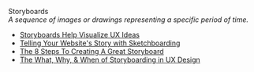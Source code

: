 Storyboards  
_A sequence of images or drawings representing a specific period of time._

*   [Storyboards Help Visualize UX Ideas](https://www.nngroup.com/articles/storyboards-visualize-ideas/)  
*   [Telling Your Website's Story with Sketchboarding](http://www.uxbooth.com/blog/telling-your-websites-story-with-sketchboarding/)  
*   [The 8 Steps To Creating A Great Storyboard](http://www.fastcodesign.com/1672917/the-8-steps-to-creating-a-great-storyboard/)  
*   [The What, Why, & When of Storyboarding in UX Design](https://xd.adobe.com/ideas/process/user-research/storyboard-ux-design/)  
